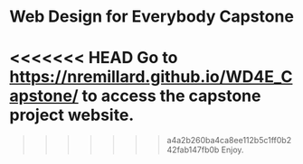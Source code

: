 # Web Design for Everybody Capstone

<<<<<<< HEAD
Go to https://nremillard.github.io/WD4E_Capstone/     to access the capstone project website.
=======
>>>>>>> a4a2b260ba4ca8ee112b5c1ff0b242fab147fb0b
Enjoy.

